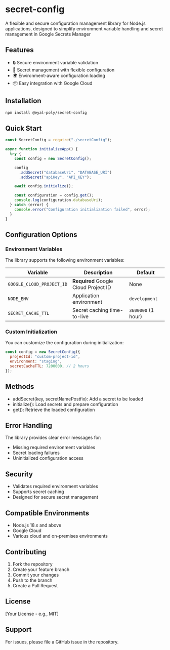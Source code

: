 # secret-config

A flexible and secure configuration management library for Node.js applications, designed to simplify environment variable handling and secret management in Google Secrets Manager

## Features

- 🔒 Secure environment variable validation
- 🔑 Secret management with flexible configuration
- 🌍 Environment-aware configuration loading
- 📦 Easy integration with Google Cloud

## Installation

```bash
npm install @eyal-poly/secret-config
```

## Quick Start

```javascript
const SecretConfig = require("./secretConfig");

async function initializeApp() {
  try {
    const config = new SecretConfig();

    config
      .addSecret("databaseUri", "DATABASE_URI")
      .addSecret("apiKey", "API_KEY");

    await config.initialize();

    const configuration = config.get();
    console.log(configuration.databaseUri);
  } catch (error) {
    console.error("Configuration initialization failed", error);
  }
}
```

## Configuration Options

### Environment Variables

The library supports the following environment variables:

| Variable                  | Description                          | Default            |
| ------------------------- | ------------------------------------ | ------------------ |
| `GOOGLE_CLOUD_PROJECT_ID` | **Required** Google Cloud Project ID | None               |
| `NODE_ENV`                | Application environment              | `development`      |
| `SECRET_CACHE_TTL`        | Secret caching time-to-live          | `3600000` (1 hour) |

### Custom Initialization

You can customize the configuration during initialization:

```javascript
const config = new SecretConfig({
  projectId: "custom-project-id",
  environment: "staging",
  secretCacheTTL: 7200000, // 2 hours
});
```

## Methods

- addSecret(key, secretNamePostfix): Add a secret to be loaded
- initialize(): Load secrets and prepare configuration
- get(): Retrieve the loaded configuration

## Error Handling

The library provides clear error messages for:

- Missing required environment variables
- Secret loading failures
- Uninitialized configuration access

## Security

- Validates required environment variables
- Supports secret caching
- Designed for secure secret management

## Compatible Environments

- Node.js 18.x and above
- Google Cloud
- Various cloud and on-premises environments

## Contributing

1. Fork the repository
2. Create your feature branch
3. Commit your changes
4. Push to the branch
5. Create a Pull Request

## License

[Your License - e.g., MIT]

## Support

For issues, please file a GitHub issue in the repository.
